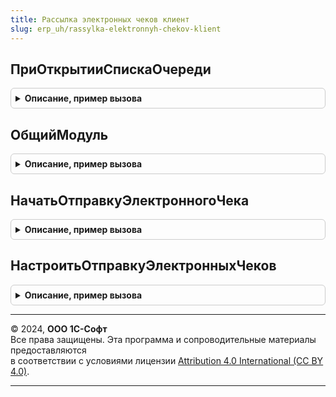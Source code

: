```yaml
---
title: Рассылка электронных чеков клиент
slug: erp_uh/rassylka-elektronnyh-chekov-klient
---
```



## ПриОткрытииСпискаОчереди
<details style="margin: 1em 0; padding: 0.5em; border: 1px solid #ccc; border-radius: 6px;">

<summary style="font-weight: bold; cursor: pointer;">Описание, пример вызова</summary>

```bsl

// Форма списка, в которой устанавливается отбор.
//
// Параметры:
//  ЭтотОбъект - Форма - Справочник.ОчередьЭлектронныхЧековКОтправке.ФормаСписка
//  Список - ДинамическийСписок
//
Процедура ПриОткрытииСпискаОчереди(ЭтотОбъект, Список) Экспорт
```

Пример вызова
```bsl
РассылкаЭлектронныхЧековКлиент.ПриОткрытииСпискаОчереди(ЭтотОбъект, Список) 
```
</details>

## ОбщийМодуль
<details style="margin: 1em 0; padding: 0.5em; border: 1px solid #ccc; border-radius: 6px;">

<summary style="font-weight: bold; cursor: pointer;">Описание, пример вызова</summary>

```bsl

// Устарела: перенесена в модуль ОбщегоНазначенияБПОКлиент.ОбщийМодуль.
// Возвращает ссылку на общий модуль по имени.
//
// Параметры:
//  Имя          - Строка - имя общего модуля, например:
//                 "ОбщегоНазначения",
//                 "ОбщегоНазначенияКлиент".
//
// Возвращаемое значение:
//  ОбщийМодуль.
//
Функция ОбщийМодуль(Имя) Экспорт
```

Пример вызова
```bsl
Результат = РассылкаЭлектронныхЧековКлиент.ОбщийМодуль(Имя) 
```
</details>

## НачатьОтправкуЭлектронногоЧека
<details style="margin: 1em 0; padding: 0.5em; border: 1px solid #ccc; border-radius: 6px;">

<summary style="font-weight: bold; cursor: pointer;">Описание, пример вызова</summary>

```bsl

// Устарела: следует использовать РассылкаЭлектронныхЧеков.ОтправитьЭлектронныйЧек.
// Процедура отправляет электронное сообщение на электронную почта и абонентский номер.
//
// Параметры:
//  ПараметрыЧека - Структура
//  ТекстСообщения - Строка - Текст письма или сообщения
//  ПокупательEmail - Строка - адрес электронной почты покупателя
//  ПокупательНомер - Строка - Номер телефона покупателя
//
Процедура НачатьОтправкуЭлектронногоЧека(ПараметрыЧека, ТекстСообщения, ПокупательEmail, ПокупательНомер) Экспорт
```

Пример вызова
```bsl
РассылкаЭлектронныхЧековКлиент.НачатьОтправкуЭлектронногоЧека(ПараметрыЧека, ТекстСообщения, ПокупательEmail, ПокупательНомер) 
```
</details>

## НастроитьОтправкуЭлектронныхЧеков
<details style="margin: 1em 0; padding: 0.5em; border: 1px solid #ccc; border-radius: 6px;">

<summary style="font-weight: bold; cursor: pointer;">Описание, пример вызова</summary>

```bsl

// Устарела: больше не используется
// Процедура открывает форму настройки отправки электронных чеков
//
Процедура НастроитьОтправкуЭлектронныхЧеков() Экспорт
```

Пример вызова
```bsl
РассылкаЭлектронныхЧековКлиент.НастроитьОтправкуЭлектронныхЧеков() 
```
</details>

---

© 2024, **ООО 1С-Софт**  
Все права защищены. Эта программа и сопроводительные материалы предоставляются  
в соответствии с условиями лицензии [Attribution 4.0 International (CC BY 4.0)](https://creativecommons.org/licenses/by/4.0/legalcode).

---
